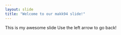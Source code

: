 ```yaml
---
layout: slide
title: "Welcome to our makk94 slide!"
---
```

This is my awesome slide
Use the left arrow to go back!

